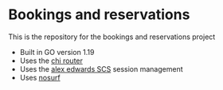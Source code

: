 # Bookings and reservations

This is the repository for the bookings and reservations project

- Built in GO version 1.19
- Uses the [chi router](http://github.com/go-chi/chi)
- Uses the [alex edwards SCS](http://github.com/alexedwards/scs) session management
- Uses [nosurf](http://github.com/justinas/nosurf)
